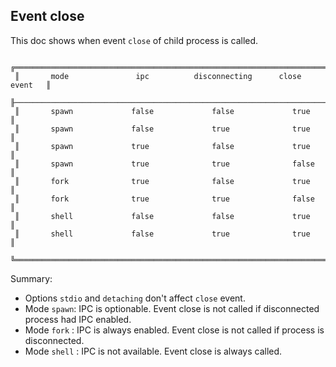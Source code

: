 ## Event close

This doc shows when event `close` of child process is called.

     ╔════════════════════════════════════════════════════════════════════════╗
     ║       mode               ipc          disconnecting      close event   ║
     ╟────────────────────────────────────────────────────────────────────────╢
     ║       spawn             false             false             true       ║
     ║       spawn             false             true              true       ║
     ║       spawn             true              false             true       ║
     ║       spawn             true              true              false      ║
     ║       fork              true              false             true       ║
     ║       fork              true              true              false      ║
     ║       shell             false             false             true       ║
     ║       shell             false             true              true       ║
     ╚════════════════════════════════════════════════════════════════════════╝

Summary:

* Options `stdio` and `detaching` don't affect `close` event.
* Mode `spawn`: IPC is optionable. Event close is not called if disconnected process had IPC enabled.
* Mode `fork` : IPC is always enabled. Event close is not called if process is disconnected.
* Mode `shell` : IPC is not available. Event close is always called.